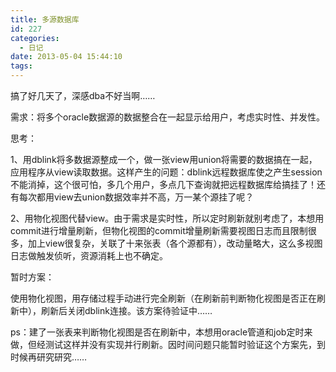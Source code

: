 ```yaml
---
title: 多源数据库
id: 227
categories:
  - 日记
date: 2013-05-04 15:44:10
tags:
---
```


搞了好几天了，深感dba不好当啊……

需求：将多个oracle数据源的数据整合在一起显示给用户，考虑实时性、并发性。

思考：

1、用dblink将多数据源整成一个，做一张view用union将需要的数据搞在一起，应用程序从view读取数据。这样产生的问题：dblink远程数据库使之产生session不能消掉，这个很可怕，多几个用户，多点几下查询就把远程数据库给搞挂了！还有每次都用view去union数据效率并不高，万一某个源挂了呢？

2、用物化视图代替view。由于需求是实时性，所以定时刷新就别考虑了，本想用commit进行增量刷新，但物化视图的commit增量刷新需要视图日志而且限制很多，加上view很复杂，关联了十来张表（各个源都有），改动量略大，这么多视图日志做触发侦听，资源消耗上也不确定。

暂时方案：

使用物化视图，用存储过程手动进行完全刷新（在刷新前判断物化视图是否正在刷新中），刷新后关闭dblink连接。该方案待验证中……

ps：建了一张表来判断物化视图是否在刷新中，本想用oracle管道和job定时来做，但经测试这样并没有实现并行刷新。因时间问题只能暂时验证这个方案先，到时候再研究研究……